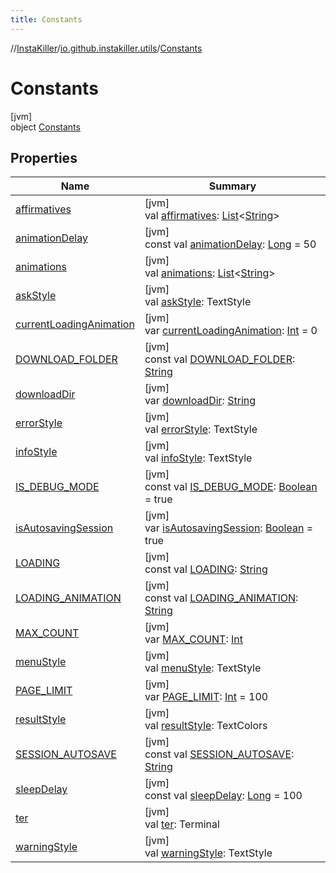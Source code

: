 ```yaml
---
title: Constants
---
```

//[InstaKiller](../../../index.html)/[io.github.instakiller.utils](../index.html)/[Constants](index.html)



# Constants



[jvm]\
object [Constants](index.html)



## Properties


| Name | Summary |
|---|---|
| [affirmatives](affirmatives.html) | [jvm]<br>val [affirmatives](affirmatives.html): [List](https://kotlinlang.org/api/latest/jvm/stdlib/kotlin.collections/-list/index.html)&lt;[String](https://kotlinlang.org/api/latest/jvm/stdlib/kotlin/-string/index.html)&gt; |
| [animationDelay](animation-delay.html) | [jvm]<br>const val [animationDelay](animation-delay.html): [Long](https://kotlinlang.org/api/latest/jvm/stdlib/kotlin/-long/index.html) = 50 |
| [animations](animations.html) | [jvm]<br>val [animations](animations.html): [List](https://kotlinlang.org/api/latest/jvm/stdlib/kotlin.collections/-list/index.html)&lt;[String](https://kotlinlang.org/api/latest/jvm/stdlib/kotlin/-string/index.html)&gt; |
| [askStyle](ask-style.html) | [jvm]<br>val [askStyle](ask-style.html): TextStyle |
| [currentLoadingAnimation](current-loading-animation.html) | [jvm]<br>var [currentLoadingAnimation](current-loading-animation.html): [Int](https://kotlinlang.org/api/latest/jvm/stdlib/kotlin/-int/index.html) = 0 |
| [DOWNLOAD_FOLDER](-d-o-w-n-l-o-a-d_-f-o-l-d-e-r.html) | [jvm]<br>const val [DOWNLOAD_FOLDER](-d-o-w-n-l-o-a-d_-f-o-l-d-e-r.html): [String](https://kotlinlang.org/api/latest/jvm/stdlib/kotlin/-string/index.html) |
| [downloadDir](download-dir.html) | [jvm]<br>var [downloadDir](download-dir.html): [String](https://kotlinlang.org/api/latest/jvm/stdlib/kotlin/-string/index.html) |
| [errorStyle](error-style.html) | [jvm]<br>val [errorStyle](error-style.html): TextStyle |
| [infoStyle](info-style.html) | [jvm]<br>val [infoStyle](info-style.html): TextStyle |
| [IS_DEBUG_MODE](-i-s_-d-e-b-u-g_-m-o-d-e.html) | [jvm]<br>const val [IS_DEBUG_MODE](-i-s_-d-e-b-u-g_-m-o-d-e.html): [Boolean](https://kotlinlang.org/api/latest/jvm/stdlib/kotlin/-boolean/index.html) = true |
| [isAutosavingSession](is-autosaving-session.html) | [jvm]<br>var [isAutosavingSession](is-autosaving-session.html): [Boolean](https://kotlinlang.org/api/latest/jvm/stdlib/kotlin/-boolean/index.html) = true |
| [LOADING](-l-o-a-d-i-n-g.html) | [jvm]<br>const val [LOADING](-l-o-a-d-i-n-g.html): [String](https://kotlinlang.org/api/latest/jvm/stdlib/kotlin/-string/index.html) |
| [LOADING_ANIMATION](-l-o-a-d-i-n-g_-a-n-i-m-a-t-i-o-n.html) | [jvm]<br>const val [LOADING_ANIMATION](-l-o-a-d-i-n-g_-a-n-i-m-a-t-i-o-n.html): [String](https://kotlinlang.org/api/latest/jvm/stdlib/kotlin/-string/index.html) |
| [MAX_COUNT](-m-a-x_-c-o-u-n-t.html) | [jvm]<br>var [MAX_COUNT](-m-a-x_-c-o-u-n-t.html): [Int](https://kotlinlang.org/api/latest/jvm/stdlib/kotlin/-int/index.html) |
| [menuStyle](menu-style.html) | [jvm]<br>val [menuStyle](menu-style.html): TextStyle |
| [PAGE_LIMIT](-p-a-g-e_-l-i-m-i-t.html) | [jvm]<br>var [PAGE_LIMIT](-p-a-g-e_-l-i-m-i-t.html): [Int](https://kotlinlang.org/api/latest/jvm/stdlib/kotlin/-int/index.html) = 100 |
| [resultStyle](result-style.html) | [jvm]<br>val [resultStyle](result-style.html): TextColors |
| [SESSION_AUTOSAVE](-s-e-s-s-i-o-n_-a-u-t-o-s-a-v-e.html) | [jvm]<br>const val [SESSION_AUTOSAVE](-s-e-s-s-i-o-n_-a-u-t-o-s-a-v-e.html): [String](https://kotlinlang.org/api/latest/jvm/stdlib/kotlin/-string/index.html) |
| [sleepDelay](sleep-delay.html) | [jvm]<br>const val [sleepDelay](sleep-delay.html): [Long](https://kotlinlang.org/api/latest/jvm/stdlib/kotlin/-long/index.html) = 100 |
| [ter](ter.html) | [jvm]<br>val [ter](ter.html): Terminal |
| [warningStyle](warning-style.html) | [jvm]<br>val [warningStyle](warning-style.html): TextStyle |

